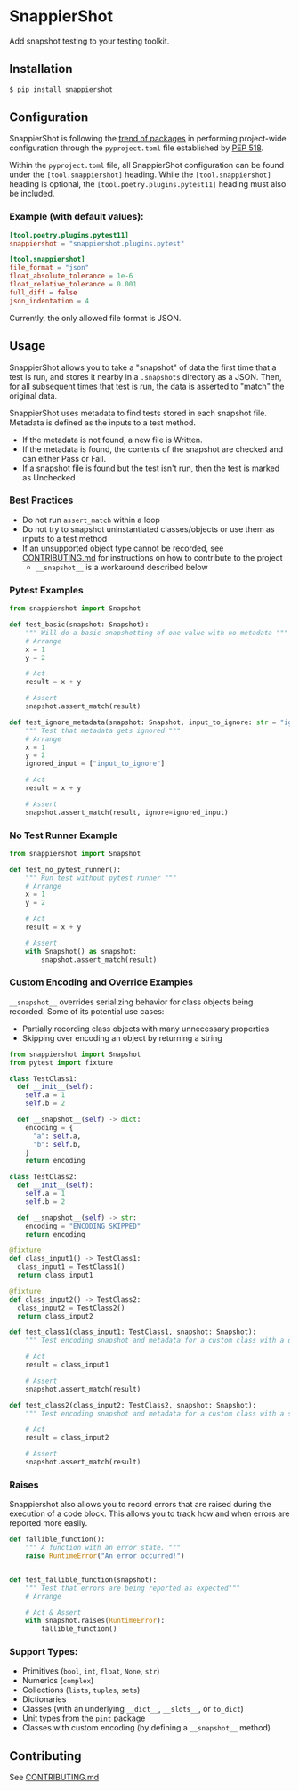 # SnappierShot
Add snapshot testing to your testing toolkit.

## Installation
```bash
$ pip install snappiershot
```

## Configuration
SnappierShot is following the [trend of packages](https://github.com/carlosperate/awesome-pyproject/)
in performing project-wide configuration through the `pyproject.toml` file established by
[PEP 518](https://www.python.org/dev/peps/pep-0518/).

Within the `pyproject.toml` file, all SnappierShot configuration can be found under the
`[tool.snappiershot]` heading. While the `[tool.snappiershot]` heading is optional, the
`[tool.poetry.plugins.pytest11]` heading must also be included.

### Example (with default values):
```toml
[tool.poetry.plugins.pytest11]
snappiershot = "snappiershot.plugins.pytest"

[tool.snappiershot]
file_format = "json"
float_absolute_tolerance = 1e-6
float_relative_tolerance = 0.001
full_diff = false
json_indentation = 4
```

Currently, the only allowed file format is JSON.

## Usage

SnappierShot allows you to take a "snapshot" of data the first time that a test
  is run, and stores it nearby in a `.snapshots` directory as a JSON. Then, for all
  subsequent times that test is run, the data is asserted to "match" the original
  data.

SnappierShot uses metadata to find tests stored in each snapshot file. Metadata is
  defined as the inputs to a test method.
* If the metadata is not found, a new file is Written.
* If the metadata is found, the contents of the snapshot are checked and can either Pass or Fail.
* If a snapshot file is found but the test isn't run, then the test is marked as Unchecked

### Best Practices
* Do not run `assert_match` within a loop
* Do not try to snapshot uninstantiated classes/objects or use them as inputs to a test method
* If an unsupported object type cannot be recorded, see [CONTRIBUTING.md](CONTRIBUTING.md) for instructions on how
  to contribute to the project
  * `__snapshot__` is a workaround described below


### Pytest Examples
```python
from snappiershot import Snapshot

def test_basic(snapshot: Snapshot):
    """ Will do a basic snapshotting of one value with no metadata """
    # Arrange
    x = 1
    y = 2

    # Act
    result = x + y

    # Assert
    snapshot.assert_match(result)

def test_ignore_metadata(snapshot: Snapshot, input_to_ignore: str = "ignore me"):
    """ Test that metadata gets ignored """
    # Arrange
    x = 1
    y = 2
    ignored_input = ["input_to_ignore"]

    # Act
    result = x + y

    # Assert
    snapshot.assert_match(result, ignore=ignored_input)
```

### No Test Runner Example
```python
from snappiershot import Snapshot

def test_no_pytest_runner():
    """ Run test without pytest runner """
    # Arrange
    x = 1
    y = 2

    # Act
    result = x + y

    # Assert
    with Snapshot() as snapshot:
        snapshot.assert_match(result)
```

### Custom Encoding and Override Examples
`__snapshot__` overrides serializing behavior for class objects being recorded. Some of its potential use cases:
  * Partially recording class objects with many unnecessary properties
  * Skipping over encoding an object by returning a string

```python
from snappiershot import Snapshot
from pytest import fixture

class TestClass1:
  def __init__(self):
    self.a = 1
    self.b = 2

  def __snapshot__(self) -> dict:
    encoding = {
      "a": self.a,
      "b": self.b,
    }
    return encoding

class TestClass2:
  def __init__(self):
    self.a = 1
    self.b = 2

  def __snapshot__(self) -> str:
    encoding = "ENCODING SKIPPED"
    return encoding

@fixture
def class_input1() -> TestClass1:
  class_input1 = TestClass1()
  return class_input1

@fixture
def class_input2() -> TestClass2:
  class_input2 = TestClass2()
  return class_input2

def test_class1(class_input1: TestClass1, snapshot: Snapshot):
    """ Test encoding snapshot and metadata for a custom class with a dictionary override"""

    # Act
    result = class_input1

    # Assert
    snapshot.assert_match(result)

def test_class2(class_input2: TestClass2, snapshot: Snapshot):
    """ Test encoding snapshot and metadata for a custom class with a string override """

    # Act
    result = class_input2

    # Assert
    snapshot.assert_match(result)
```


### Raises
Snappiershot also allows you to record errors that are raised during
  the execution of a code block. This allows you to track how and when errors
  are reported more easily.

```python
def fallible_function():
    """ A function with an error state. """
    raise RuntimeError("An error occurred!")


def test_fallible_function(snapshot):
    """ Test that errors are being reported as expected"""
    # Arrange

    # Act & Assert
    with snapshot.raises(RuntimeError):
        fallible_function()
```

### Support Types:
  * Primitives (`bool`, `int`, `float`, `None`, `str`)
  * Numerics (`complex`)
  * Collections (`lists`, `tuples`, `sets`)
  * Dictionaries
  * Classes (with an underlying `__dict__`, `__slots__`, or `to_dict`)
  * Unit types from the `pint` package
  * Classes with custom encoding (by defining a `__snapshot__` method)

## Contributing
See [CONTRIBUTING.md](CONTRIBUTING.md)
